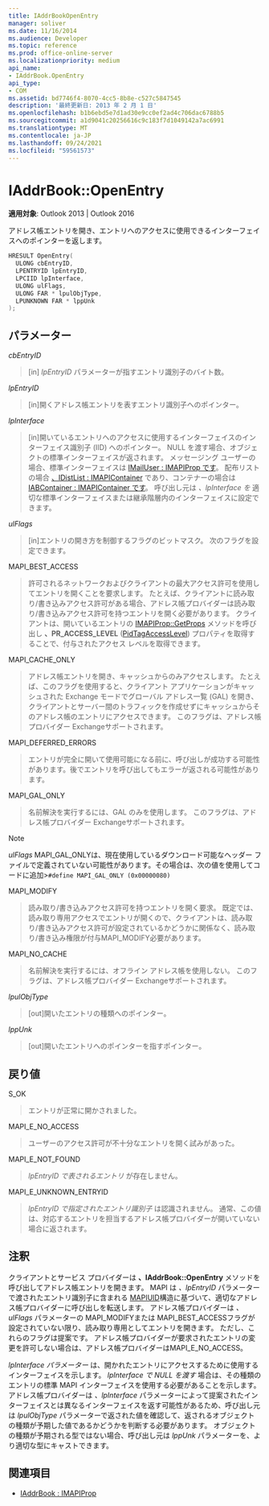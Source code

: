 ```yaml
---
title: IAddrBookOpenEntry
manager: soliver
ms.date: 11/16/2014
ms.audience: Developer
ms.topic: reference
ms.prod: office-online-server
ms.localizationpriority: medium
api_name:
- IAddrBook.OpenEntry
api_type:
- COM
ms.assetid: bd7746f4-8070-4cc5-8b8e-c527c5847545
description: '最終更新日: 2013 年 2 月 1 日'
ms.openlocfilehash: b1b6ebd5e7d1ad30e9cc0ef2ad4c706dac6788b5
ms.sourcegitcommit: a1d9041c20256616c9c183f7d1049142a7ac6991
ms.translationtype: MT
ms.contentlocale: ja-JP
ms.lasthandoff: 09/24/2021
ms.locfileid: "59561573"
---
```

# <a name="iaddrbookopenentry"></a>IAddrBook::OpenEntry

**適用対象**: Outlook 2013 | Outlook 2016 
  
アドレス帳エントリを開き、エントリへのアクセスに使用できるインターフェイスへのポインターを返します。
  
```cpp
HRESULT OpenEntry(
  ULONG cbEntryID,
  LPENTRYID lpEntryID,
  LPCIID lpInterface,
  ULONG ulFlags,
  ULONG FAR * lpulObjType,
  LPUNKNOWN FAR * lppUnk
);
```

## <a name="parameters"></a>パラメーター

_cbEntryID_
  
> [in]  _lpEntryID_ パラメーターが指すエントリ識別子のバイト数。 
    
_lpEntryID_
  
> [in]開くアドレス帳エントリを表すエントリ識別子へのポインター。
    
_lpInterface_
  
> [in]開いているエントリへのアクセスに使用するインターフェイスのインターフェイス識別子 (IID) へのポインター。 NULL を渡す場合、オブジェクトの標準インターフェイスが返されます。 メッセージング ユーザーの場合、標準インターフェイスは [IMailUser : IMAPIProp です](imailuserimapiprop.md)。 配布リストの場合 [、IDistList : IMAPIContainer](idistlistimapicontainer.md) であり、コンテナーの場合は [IABContainer : IMAPIContainer です](iabcontainerimapicontainer.md)。 呼び出し元は  _、lpInterface を_ 適切な標準インターフェイスまたは継承階層内のインターフェイスに設定できます。 
    
_ulFlags_
  
> [in]エントリの開き方を制御するフラグのビットマスク。 次のフラグを設定できます。
    
MAPI_BEST_ACCESS 
  
> 許可されるネットワークおよびクライアントの最大アクセス許可を使用してエントリを開くことを要求します。 たとえば、クライアントに読み取り/書き込みアクセス許可がある場合、アドレス帳プロバイダーは読み取り/書き込みアクセス許可を持つエントリを開く必要があります。 クライアントは、開いているエントリの [IMAPIProp::GetProps](imapiprop-getprops.md) メソッドを呼び出し **、PR_ACCESS_LEVEL** ([PidTagAccessLevel](pidtagaccesslevel-canonical-property.md)) プロパティを取得することで、付与されたアクセス レベルを取得できます。
    
MAPI_CACHE_ONLY
  
> アドレス帳エントリを開き、キャッシュからのみアクセスします。 たとえば、このフラグを使用すると、クライアント アプリケーションがキャッシュされた Exchange モードでグローバル アドレス一覧 (GAL) を開き、クライアントとサーバー間のトラフィックを作成せずにキャッシュからそのアドレス帳のエントリにアクセスできます。 このフラグは、アドレス帳プロバイダー Exchangeサポートされます。
    
MAPI_DEFERRED_ERRORS 
  
> エントリが完全に開いて使用可能になる前に、呼び出しが成功する可能性があります。後でエントリを呼び出してもエラーが返される可能性があります。
    
MAPI_GAL_ONLY
  
> 名前解決を実行するには、GAL のみを使用します。 このフラグは、アドレス帳プロバイダー Exchangeサポートされます。
    
  > [!NOTE]
  > _ulFlags_ MAPI_GAL_ONLYは、現在使用しているダウンロード可能なヘッダー ファイルで定義されていない可能性があります。その場合は、次の値を使用してコードに追加>`#define MAPI_GAL_ONLY (0x00000080)`
  
MAPI_MODIFY 
  
> 読み取り/書き込みアクセス許可を持つエントリを開く要求。 既定では、読み取り専用アクセスでエントリが開くので、クライアントは、読み取り/書き込みアクセス許可が設定されているかどうかに関係なく、読み取り/書き込み権限が付与MAPI_MODIFY必要があります。
    
MAPI_NO_CACHE
  
> 名前解決を実行するには、オフライン アドレス帳を使用しない。 このフラグは、アドレス帳プロバイダー Exchangeサポートされます。
    
_lpulObjType_
  
> [out]開いたエントリの種類へのポインター。
    
_lppUnk_
  
> [out]開いたエントリへのポインターを指すポインター。
    
## <a name="return-value"></a>戻り値

S_OK 
  
> エントリが正常に開かされました。
    
MAPI_E_NO_ACCESS 
  
> ユーザーのアクセス許可が不十分なエントリを開く試みがあった。
    
MAPI_E_NOT_FOUND 
  
> _lpEntryID で表されるエントリ_ が存在しません。 
    
MAPI_E_UNKNOWN_ENTRYID 
  
> _lpEntryID で指定されたエントリ識別子_ は認識されません。 通常、この値は、対応するエントリを担当するアドレス帳プロバイダーが開いていない場合に返されます。 
    
## <a name="remarks"></a>注釈

クライアントとサービス プロバイダーは **、IAddrBook::OpenEntry** メソッドを呼び出してアドレス帳エントリを開きます。 MAPI は _、lpEntryID_ パラメーターで渡されたエントリ識別子に含まれる [MAPIUID](mapiuid.md)構造に基づいて、適切なアドレス帳プロバイダーに呼び出しを転送します。 アドレス帳プロバイダーは  _、ulFlags_ パラメーターの MAPI_MODIFYまたは MAPI_BEST_ACCESSフラグが設定されていない限り、読み取り専用としてエントリを開きます。 ただし、これらのフラグは提案です。 アドレス帳プロバイダーが要求されたエントリの変更を許可しない場合は、アドレス帳プロバイダーはMAPI_E_NO_ACCESS。 
  
_lpInterface パラメーター_ は、開かれたエントリにアクセスするために使用するインターフェイスを示します。 _lpInterface で NULL を渡す_ 場合は、その種類のエントリの標準 MAPI インターフェイスを使用する必要があることを示します。 アドレス帳プロバイダーは  _、lpInterface_ パラメーターによって提案されたインターフェイスとは異なるインターフェイスを返す可能性があるため、呼び出し元は  _lpulObjType_ パラメーターで返された値を確認して、返されるオブジェクトの種類が予期した値であるかどうかを判断する必要があります。 オブジェクトの種類が予期される型ではない場合、呼び出し元は  _lppUnk_ パラメーターを、より適切な型にキャストできます。 
  
## <a name="see-also"></a>関連項目

- [IAddrBook : IMAPIProp](iaddrbookimapiprop.md)

